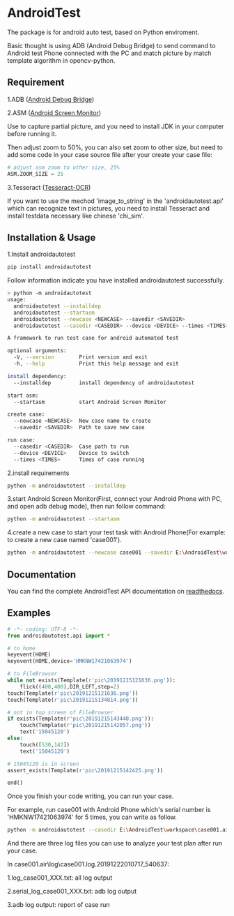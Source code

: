 
# AndroidTest

The package is for android auto test, based on Python enviroment.

Basic thought is using ADB (Android Debug Bridge) to send command to Android test Phone connected with the PC and match picture by match template algorithm in opencv-python.
## Requirement
 1.ADB ([Android Debug Bridge](https://github.com/15045120/AndroidTest/tree/master/dependency/adb))


2.ASM ([Android Screen Monitor](https://github.com/15045120/AndroidTest/blob/master/dependency/asm.jar))

 Use to capture partial picture, and you need to install JDK in your computer before running it.

 Then adjust zoom to 50%, you can also set zoom to other size, but need to add some code in your case source file after your create your case file:
```python
# adjust asm zoom to other size, 25% 
ASM.ZOOM_SIZE = 25
```

3.Tesseract ([Tesseract-OCR](https://github.com/tesseract-ocr/tesseract))

 If you want to use the mechod 'image_to_string' in the 'androidautotest.api' which can recognize text in pictures, you need to install Tesseract and install testdata necessary like chinese 'chi_sim'.

## Installation & Usage

 1.Install androidautotest
```bash
pip install androidautotest 
```
Follow information indicate you have installed androidautotest successfully.
```bash
> python -m androidautotest
usage:
  androidautotest --installdep
  androidautotest --startasm
  androidautotest --newcase <NEWCASE> --savedir <SAVEDIR>
  androidautotest --casedir <CASEDIR> --device <DEVICE> --times <TIMES>

A framework to run test case for android automated test

optional arguments:
  -V, --version        Print version and exit
  -h, --help           Print this help message and exit

install dependency:
  --installdep         install dependency of androidautotest

start asm:
  --startasm           start Android Screen Monitor

create case:
  --newcase <NEWCASE>  New case name to create
  --savedir <SAVEDIR>  Path to save new case

run case:
  --casedir <CASEDIR>  Case path to run
  --device <DEVICE>    Device to switch
  --times <TIMES>      Times of case running
```
 2.install requirements 

```bash
python -m androidautotest --installdep
```
 3.start Android Screen Monitor(First, connect your Android Phone with PC, and open adb debug mode), then run follow command:

```bash
python -m androidautotest --startasm
```
 4.create a new case to start your test task with Android Phone(For example: to create a new case named 'case001').

```bash
python -m androidautotest --newcase case001 --savedir E:\AndroidTest\workspace
```
## Documentation
You can find the complete AndroidTest API documentation on  [readthedocs](http://androidtest.readthedocs.io/).
## Examples
```python
# -*- coding: UTF-8 -*-
from androidautotest.api import *

# to home
keyevent(HOME)
keyevent(HOME,device='HMKNW17421063974')

# to FileBrowser
while not exists(Template(r'pic\20191215121636.png')):
	flick((400,400),DIR_LEFT,step=2)
touch(Template(r'pic\20191215121636.png'))
touch(Template(r'pic\20191215134814.png'))

# not in top screen of FileBrowser
if exists(Template(r'pic\20191215143440.png')):
	touch(Template(r'pic\20191215142057.png'))
	text('15045120')
else:
	touch([530,142])
	text('15045120')

# 15045120 is in screen
assert_exists(Template(r'pic\20191215142425.png'))

end()
```
Once you finish your code writing, you can run your case.

For example, run case001 with Android Phone which's serial number is 'HMKNW17421063974' for 5 times, you can write as follow.
```bash
python -m androidautotest --casedir E:\AndroidTest\workspace\case001.air --device HMKNW17421063974 --times 5
```
And there are three log files you can use to analyze your test plan after run your case.

In case001.air\log\case001.log.20191222010717_540637:

1.log_case001_XXX.txt: all log output

2.serial_log_case001_XXX.txt: adb log output

3.adb log output: report of case run